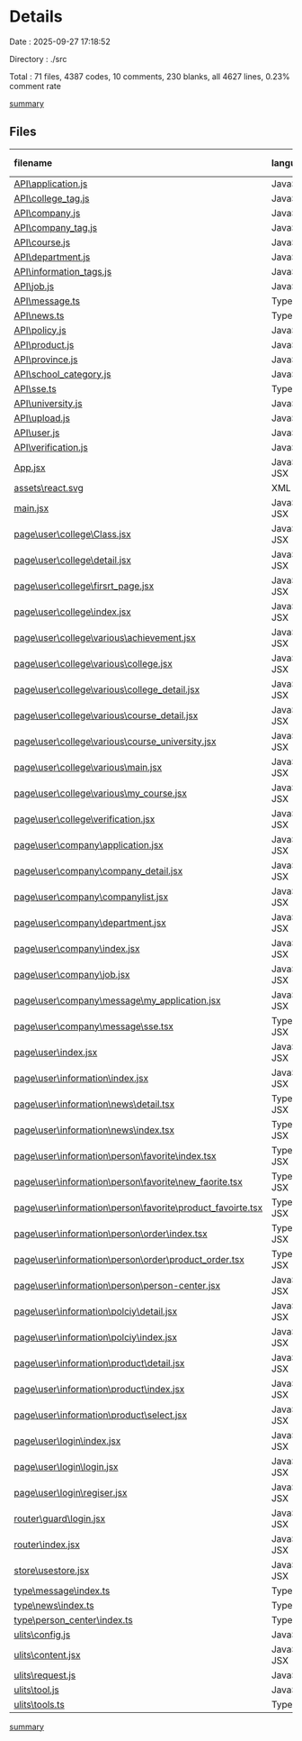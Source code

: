 # Details

Date : 2025-09-27 17:18:52

Directory : ./src

Total : 71 files,  4387 codes, 10 comments, 230 blanks, all 4627 lines, 0.23% comment rate

[summary](results.md)

## Files
| filename | language | code | comment | blank | total | comment rate |
| :--- | :--- | ---: | ---: | ---: | ---: | ---: |
| [API\application.js](../src\API\application.js) | JavaScript | 25 | 0 | 0 | 25 | 0.00% |
| [API\college_tag.js](../src\API\college_tag.js) | JavaScript | 7 | 0 | 0 | 7 | 0.00% |
| [API\company.js](../src\API\company.js) | JavaScript | 34 | 0 | 0 | 34 | 0.00% |
| [API\company_tag.js](../src\API\company_tag.js) | JavaScript | 7 | 0 | 0 | 7 | 0.00% |
| [API\course.js](../src\API\course.js) | JavaScript | 87 | 0 | 0 | 87 | 0.00% |
| [API\department.js](../src\API\department.js) | JavaScript | 20 | 0 | 0 | 20 | 0.00% |
| [API\information_tags.js](../src\API\information_tags.js) | JavaScript | 7 | 0 | 0 | 7 | 0.00% |
| [API\job.js](../src\API\job.js) | JavaScript | 38 | 0 | 0 | 38 | 0.00% |
| [API\message.ts](../src\API\message.ts) | TypeScript | 16 | 0 | 3 | 19 | 0.00% |
| [API\news.ts](../src\API\news.ts) | TypeScript | 44 | 0 | 6 | 50 | 0.00% |
| [API\policy.js](../src\API\policy.js) | JavaScript | 56 | 0 | 1 | 57 | 0.00% |
| [API\product.js](../src\API\product.js) | JavaScript | 113 | 0 | 1 | 114 | 0.00% |
| [API\province.js](../src\API\province.js) | JavaScript | 7 | 0 | 0 | 7 | 0.00% |
| [API\school_category.js](../src\API\school_category.js) | JavaScript | 7 | 0 | 0 | 7 | 0.00% |
| [API\sse.ts](../src\API\sse.ts) | TypeScript | 10 | 0 | 1 | 11 | 0.00% |
| [API\university.js](../src\API\university.js) | JavaScript | 69 | 0 | 2 | 71 | 0.00% |
| [API\upload.js](../src\API\upload.js) | JavaScript | 15 | 0 | 0 | 15 | 0.00% |
| [API\user.js](../src\API\user.js) | JavaScript | 34 | 0 | 0 | 34 | 0.00% |
| [API\verification.js](../src\API\verification.js) | JavaScript | 25 | 0 | 0 | 25 | 0.00% |
| [App.jsx](../src\App.jsx) | JavaScript JSX | 9 | 0 | 2 | 11 | 0.00% |
| [assets\react.svg](../src\assets\react.svg) | XML | 1 | 0 | 0 | 1 | 0.00% |
| [main.jsx](../src\main.jsx) | JavaScript JSX | 10 | 0 | 2 | 12 | 0.00% |
| [page\user\college\Class.jsx](../src\page\user\college\Class.jsx) | JavaScript JSX | 107 | 0 | 8 | 115 | 0.00% |
| [page\user\college\detail.jsx](../src\page\user\college\detail.jsx) | JavaScript JSX | 60 | 1 | 10 | 71 | 1.64% |
| [page\user\college\firsrt_page.jsx](../src\page\user\college\firsrt_page.jsx) | JavaScript JSX | 62 | 0 | 6 | 68 | 0.00% |
| [page\user\college\index.jsx](../src\page\user\college\index.jsx) | JavaScript JSX | 54 | 1 | 2 | 57 | 1.82% |
| [page\user\college\various\achievement.jsx](../src\page\user\college\various\achievement.jsx) | JavaScript JSX | 8 | 0 | 0 | 8 | 0.00% |
| [page\user\college\various\college.jsx](../src\page\user\college\various\college.jsx) | JavaScript JSX | 68 | 0 | 4 | 72 | 0.00% |
| [page\user\college\various\college_detail.jsx](../src\page\user\college\various\college_detail.jsx) | JavaScript JSX | 131 | 0 | 9 | 140 | 0.00% |
| [page\user\college\various\course_detail.jsx](../src\page\user\college\various\course_detail.jsx) | JavaScript JSX | 136 | 0 | 8 | 144 | 0.00% |
| [page\user\college\various\course_university.jsx](../src\page\user\college\various\course_university.jsx) | JavaScript JSX | 131 | 0 | 7 | 138 | 0.00% |
| [page\user\college\various\main.jsx](../src\page\user\college\various\main.jsx) | JavaScript JSX | 18 | 0 | 0 | 18 | 0.00% |
| [page\user\college\various\my_course.jsx](../src\page\user\college\various\my_course.jsx) | JavaScript JSX | 91 | 0 | 7 | 98 | 0.00% |
| [page\user\college\verification.jsx](../src\page\user\college\verification.jsx) | JavaScript JSX | 112 | 0 | 4 | 116 | 0.00% |
| [page\user\company\application.jsx](../src\page\user\company\application.jsx) | JavaScript JSX | 175 | 0 | 9 | 184 | 0.00% |
| [page\user\company\company_detail.jsx](../src\page\user\company\company_detail.jsx) | JavaScript JSX | 84 | 0 | 7 | 91 | 0.00% |
| [page\user\company\companylist.jsx](../src\page\user\company\companylist.jsx) | JavaScript JSX | 134 | 1 | 14 | 149 | 0.74% |
| [page\user\company\department.jsx](../src\page\user\company\department.jsx) | JavaScript JSX | 133 | 0 | 9 | 142 | 0.00% |
| [page\user\company\index.jsx](../src\page\user\company\index.jsx) | JavaScript JSX | 30 | 0 | 0 | 30 | 0.00% |
| [page\user\company\job.jsx](../src\page\user\company\job.jsx) | JavaScript JSX | 118 | 0 | 8 | 126 | 0.00% |
| [page\user\company\message\my_application.jsx](../src\page\user\company\message\my_application.jsx) | JavaScript JSX | 23 | 0 | 2 | 25 | 0.00% |
| [page\user\company\message\sse.tsx](../src\page\user\company\message\sse.tsx) | TypeScript JSX | 8 | 0 | 1 | 9 | 0.00% |
| [page\user\index.jsx](../src\page\user\index.jsx) | JavaScript JSX | 56 | 0 | 4 | 60 | 0.00% |
| [page\user\information\index.jsx](../src\page\user\information\index.jsx) | JavaScript JSX | 26 | 0 | 0 | 26 | 0.00% |
| [page\user\information\news\detail.tsx](../src\page\user\information\news\detail.tsx) | TypeScript JSX | 144 | 0 | 8 | 152 | 0.00% |
| [page\user\information\news\index.tsx](../src\page\user\information\news\index.tsx) | TypeScript JSX | 191 | 0 | 13 | 204 | 0.00% |
| [page\user\information\person\favorite\index.tsx](../src\page\user\information\person\favorite\index.tsx) | TypeScript JSX | 20 | 0 | 4 | 24 | 0.00% |
| [page\user\information\person\favorite\new_faorite.tsx](../src\page\user\information\person\favorite\new_faorite.tsx) | TypeScript JSX | 91 | 0 | 10 | 101 | 0.00% |
| [page\user\information\person\favorite\product_favoirte.tsx](../src\page\user\information\person\favorite\product_favoirte.tsx) | TypeScript JSX | 104 | 0 | 2 | 106 | 0.00% |
| [page\user\information\person\order\index.tsx](../src\page\user\information\person\order\index.tsx) | TypeScript JSX | 95 | 0 | 8 | 103 | 0.00% |
| [page\user\information\person\order\product_order.tsx](../src\page\user\information\person\order\product_order.tsx) | TypeScript JSX | 8 | 0 | 1 | 9 | 0.00% |
| [page\user\information\person\person-center.jsx](../src\page\user\information\person\person-center.jsx) | JavaScript JSX | 80 | 1 | 9 | 90 | 1.23% |
| [page\user\information\polciy\detail.jsx](../src\page\user\information\polciy\detail.jsx) | JavaScript JSX | 116 | 0 | 8 | 124 | 0.00% |
| [page\user\information\polciy\index.jsx](../src\page\user\information\polciy\index.jsx) | JavaScript JSX | 122 | 0 | 8 | 130 | 0.00% |
| [page\user\information\product\detail.jsx](../src\page\user\information\product\detail.jsx) | JavaScript JSX | 128 | 0 | 7 | 135 | 0.00% |
| [page\user\information\product\index.jsx](../src\page\user\information\product\index.jsx) | JavaScript JSX | 99 | 0 | 1 | 100 | 0.00% |
| [page\user\information\product\select.jsx](../src\page\user\information\product\select.jsx) | JavaScript JSX | 105 | 0 | 6 | 111 | 0.00% |
| [page\user\login\index.jsx](../src\page\user\login\index.jsx) | JavaScript JSX | 14 | 0 | 0 | 14 | 0.00% |
| [page\user\login\login.jsx](../src\page\user\login\login.jsx) | JavaScript JSX | 75 | 0 | 0 | 75 | 0.00% |
| [page\user\login\regiser.jsx](../src\page\user\login\regiser.jsx) | JavaScript JSX | 68 | 0 | 1 | 69 | 0.00% |
| [router\guard\login.jsx](../src\router\guard\login.jsx) | JavaScript JSX | 17 | 0 | 0 | 17 | 0.00% |
| [router\index.jsx](../src\router\index.jsx) | JavaScript JSX | 350 | 0 | 3 | 353 | 0.00% |
| [store\usestore.jsx](../src\store\usestore.jsx) | JavaScript JSX | 24 | 0 | 0 | 24 | 0.00% |
| [type\message\index.ts](../src\type\message\index.ts) | TypeScript | 10 | 0 | 0 | 10 | 0.00% |
| [type\news\index.ts](../src\type\news\index.ts) | TypeScript | 13 | 0 | 0 | 13 | 0.00% |
| [type\person_center\index.ts](../src\type\person_center\index.ts) | TypeScript | 24 | 0 | 0 | 24 | 0.00% |
| [ulits\config.js](../src\ulits\config.js) | JavaScript | 2 | 0 | 1 | 3 | 0.00% |
| [ulits\content.jsx](../src\ulits\content.jsx) | JavaScript JSX | 3 | 0 | 0 | 3 | 0.00% |
| [ulits\request.js](../src\ulits\request.js) | JavaScript | 36 | 6 | 2 | 44 | 14.29% |
| [ulits\tool.js](../src\ulits\tool.js) | JavaScript | 36 | 0 | 0 | 36 | 0.00% |
| [ulits\tools.ts](../src\ulits\tools.ts) | TypeScript | 6 | 0 | 1 | 7 | 0.00% |

[summary](results.md)